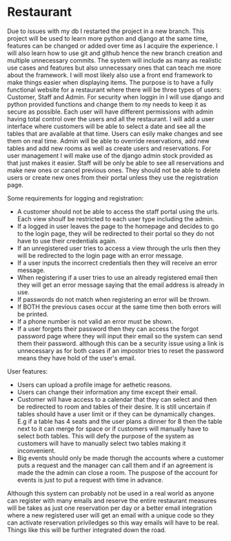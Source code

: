 # Restaurant
Due to issues with my db I restarted the project in a new branch. 
This project will be used to learn more python and django at the same time, features can be changed or added over time as I acquire the experience. I will also learn how to use git and github hence the new branch creation and multiple unnecessary commits. The system will include as many as realistic use cases and features but also unnecessary ones that can teach me more about the framework. I will most likely also use a front end framework to make things easier when displaying items. 
The purpose is to have a fully functional website for a restaurant where there will be three types of users: Customer, Staff and Admin. 
For security when loggin in I will use django and python provided functions and change them to my needs to keep it as secure as possible.
Each user will have different permissions with admin having total control over the users and all the restaurant.
I will add a user interface where customers will be able to select a date and see all the tables that are available at that time. Users
can esily make changes and see them on real time.
Admin will be able to override reservations, add new tables and add new rooms as well as create users and reservations. For user management 
I will make use of the django admin stock provided as that just makes it easier.
Staff will be only be able to see all reservations and make new ones or cancel previous ones. They should not be able to delete users or create new
ones from their portal unless they use the registration page.

Some requirements for logging and registration:
  - A customer should not be able to access the staff portal using the urls. Each view shoulf be restricted to each user type including the admin.
  - If a logged in user leaves the page to the homepage and decides to go to the login page, they will be redirected to their portal 
    so they do not have to use their credentials again.
  - If an unregistered user tries to access a view through the urls then they will be redirected to the login page with an error message.
  - If a user inputs the incorrect credentials then they will receive an error message.
  - When registering if a user tries to use an already registered email then they will get an error message saying that the email address is already in use.
  - If passwords do not match when registering an error will be thrown.
  - If BOTH the previous cases occur at the same time then both errors will be printed.
  - If a phone number is not valid an error must be shown.
  - If a user forgets their password then they can access the forgot password page where they will input their email so the system can send them their password.
    although this can be a security issue using a link is unnecessary as for both cases if an impostor tries to reset the password means they have hold of the
    user's email.

User features:
  - Users can upload a profile image for aethetic reasons.
  - Users can change their information any time except their email.
  - Customer will have access to a calendar that they can select and then be redirected to room and tables of their desire. It is still uncertain 
    if tables should have a user limit or if they can be dynamically changes. E.g if a table has 4 seats and the user plans a dinner for 8 then the table next to 
    it can merge for space or if customers will manually have to select both tables. This will defy the purpose of the system as customers will have to manually
    select two tables making it inconvenient. 
  - Big events should only be made thorugh the accounts where a customer puts a request and the manager can call them and if an agreement is made the the admin can     close a room. The puspose of the account for events is just to put a request with time in advance.
 
Although this system can probably not be used in a real world as anyone can register with many emails and reserve the entire restaurant measures will be takes as just one reservation per day or a better email integration where a new registered user will get an email with a unique code so they can activate reservation priviledges so this way emails will have to be real. Things like this will be further integrated down the road.
